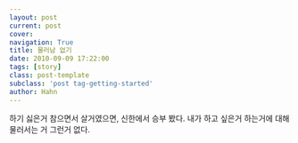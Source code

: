 ```yaml
---
layout: post
current: post
cover:  
navigation: True
title: 물러남 없기
date: 2010-09-09 17:22:00
tags: [story]
class: post-template
subclass: 'post tag-getting-started'
author: Hahn
---
```


하기 싫은거 참으면서 살거였으면, 신한에서 승부 봤다. 내가 하고 싶은거 하는거에 대해 물러서는 거 그런거 없다. 
